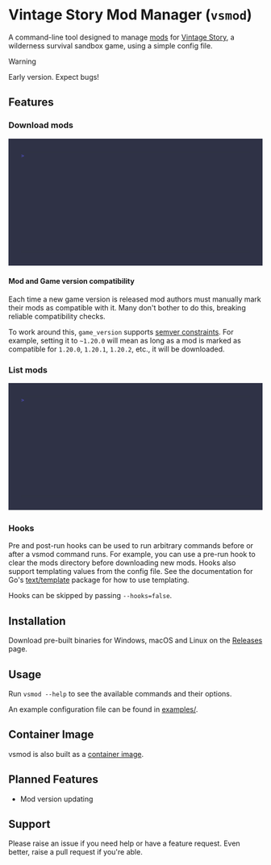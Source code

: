 # Vintage Story Mod Manager (`vsmod`)

A command-line tool designed to manage [mods](https://mods.vintagestory.at/) for [Vintage Story](https://www.vintagestory.at/), a wilderness survival sandbox game, using a simple config file.

> [!WARNING]
> Early version. Expect bugs!

## Features

### Download mods

![download command](https://github.com/stevewm/vsmod/raw/main/docs/download.gif)

#### Mod and Game version compatibility

Each time a new game version is released mod authors must manually mark their mods as compatible with it. Many don't bother to do this, breaking reliable compatibility checks.

To work around this, `game_version` supports [semver constraints](https://semver.org/#spec-item-11). For example, setting it to `~1.20.0` will mean as long as a mod is marked as compatible for `1.20.0`, `1.20.1`, `1.20.2`, etc., it will be downloaded.

### List mods

![list command](https://github.com/stevewm/vsmod/raw/main/docs/list.gif)

### Hooks

Pre and post-run hooks can be used to run arbitrary commands before or after a vsmod command runs. For example, you can use a pre-run hook to clear the mods directory before downloading new mods. Hooks also support templating values from the config file. See the documentation for Go's [text/template](https://pkg.go.dev/text/template) package for how to use templating.

Hooks can be skipped by passing `--hooks=false`.

## Installation

Download pre-built binaries for Windows, macOS and Linux on the [Releases](https://github.com/stevewm/vsmod/releases) page.

## Usage

Run `vsmod --help` to see the available commands and their options.

An example configuration file can be found in [examples/](https://github.com/stevewm/vsmod/raw/main/examples/mods.yaml).

## Container Image

vsmod is also built as a [container image](https://github.com/stevewm/vsmod/pkgs/container/vsmod).

## Planned Features

- Mod version updating

## Support

Please raise an issue if you need help or have a feature request. Even better, raise a pull request if you're able.
